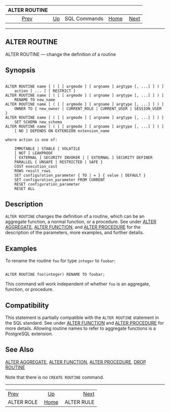 <!--?xml version="1.0" encoding="UTF-8" standalone="no"?-->

|               ALTER ROUTINE              |                                        |              |                                                       |                                          |
| :--------------------------------------: | :------------------------------------- | :----------: | ----------------------------------------------------: | ---------------------------------------: |
| [Prev](sql-alterrole.html "ALTER ROLE")  | [Up](sql-commands.html "SQL Commands") | SQL Commands | [Home](index.html "PostgreSQL 17devel Documentation") |  [Next](sql-alterrule.html "ALTER RULE") |

***



## ALTER ROUTINE

ALTER ROUTINE — change the definition of a routine

## Synopsis

```

ALTER ROUTINE name [ ( [ [ argmode ] [ argname ] argtype [, ...] ] ) ]
    action [ ... ] [ RESTRICT ]
ALTER ROUTINE name [ ( [ [ argmode ] [ argname ] argtype [, ...] ] ) ]
    RENAME TO new_name
ALTER ROUTINE name [ ( [ [ argmode ] [ argname ] argtype [, ...] ] ) ]
    OWNER TO { new_owner | CURRENT_ROLE | CURRENT_USER | SESSION_USER }
ALTER ROUTINE name [ ( [ [ argmode ] [ argname ] argtype [, ...] ] ) ]
    SET SCHEMA new_schema
ALTER ROUTINE name [ ( [ [ argmode ] [ argname ] argtype [, ...] ] ) ]
    [ NO ] DEPENDS ON EXTENSION extension_name

where action is one of:

    IMMUTABLE | STABLE | VOLATILE
    [ NOT ] LEAKPROOF
    [ EXTERNAL ] SECURITY INVOKER | [ EXTERNAL ] SECURITY DEFINER
    PARALLEL { UNSAFE | RESTRICTED | SAFE }
    COST execution_cost
    ROWS result_rows
    SET configuration_parameter { TO | = } { value | DEFAULT }
    SET configuration_parameter FROM CURRENT
    RESET configuration_parameter
    RESET ALL
```

## Description

`ALTER ROUTINE` changes the definition of a routine, which can be an aggregate function, a normal function, or a procedure. See under [ALTER AGGREGATE](sql-alteraggregate.html "ALTER AGGREGATE"), [ALTER FUNCTION](sql-alterfunction.html "ALTER FUNCTION"), and [ALTER PROCEDURE](sql-alterprocedure.html "ALTER PROCEDURE") for the description of the parameters, more examples, and further details.

## Examples

To rename the routine `foo` for type `integer` to `foobar`:

```

ALTER ROUTINE foo(integer) RENAME TO foobar;
```

This command will work independent of whether `foo` is an aggregate, function, or procedure.

## Compatibility

This statement is partially compatible with the `ALTER ROUTINE` statement in the SQL standard. See under [ALTER FUNCTION](sql-alterfunction.html "ALTER FUNCTION") and [ALTER PROCEDURE](sql-alterprocedure.html "ALTER PROCEDURE") for more details. Allowing routine names to refer to aggregate functions is a PostgreSQL extension.

## See Also

[ALTER AGGREGATE](sql-alteraggregate.html "ALTER AGGREGATE"), [ALTER FUNCTION](sql-alterfunction.html "ALTER FUNCTION"), [ALTER PROCEDURE](sql-alterprocedure.html "ALTER PROCEDURE"), [DROP ROUTINE](sql-droproutine.html "DROP ROUTINE")

Note that there is no `CREATE ROUTINE` command.

***

|                                          |                                                       |                                          |
| :--------------------------------------- | :---------------------------------------------------: | ---------------------------------------: |
| [Prev](sql-alterrole.html "ALTER ROLE")  |         [Up](sql-commands.html "SQL Commands")        |  [Next](sql-alterrule.html "ALTER RULE") |
| ALTER ROLE                               | [Home](index.html "PostgreSQL 17devel Documentation") |                               ALTER RULE |
